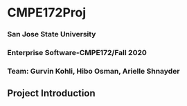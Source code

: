 # CMPE172Proj
### San Jose State University 
### Enterprise Software-CMPE172/Fall 2020
### Team: Gurvin Kohli, Hibo Osman, Arielle Shnayder

## Project Introduction
